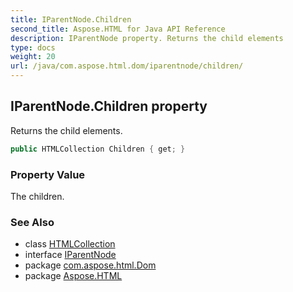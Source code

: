 ```yaml
---
title: IParentNode.Children
second_title: Aspose.HTML for Java API Reference
description: IParentNode property. Returns the child elements
type: docs
weight: 20
url: /java/com.aspose.html.dom/iparentnode/children/
---
```

## IParentNode.Children property

Returns the child elements.

```java
public HTMLCollection Children { get; }
```

### Property Value

The children.

### See Also

* class [HTMLCollection](../../../com.aspose.html.collections/htmlcollection/)
* interface [IParentNode](../)
* package [com.aspose.html.Dom](../../iparentnode/)
* package [Aspose.HTML](../../../)
